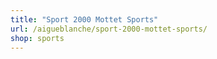 ```yaml
---
title: "Sport 2000 Mottet Sports"
url: /aigueblanche/sport-2000-mottet-sports/
shop: sports
---
```

